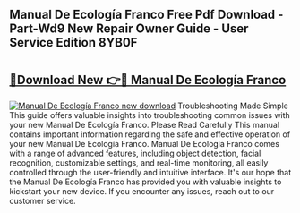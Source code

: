 ## Manual De Ecología Franco Free Pdf Download - Part-Wd9 New Repair Owner Guide - User Service Edition 8YB0F

# <h2><a href="http://bc314.oget.top/?id=Manual+De+Ecolog%c3%ada+Franco">🔗Download New 👉🔴 Manual De Ecología Franco</a></h2>

[![Manual De Ecología Franco new download](https://i.imgur.com/5g1atiW.png)](http://bc314.oget.top/?id=Manual+De+Ecolog%c3%ada+Franco)
Troubleshooting Made Simple This guide offers valuable insights into troubleshooting common issues with your new Manual De Ecología Franco. Please Read Carefully This manual contains important information regarding the safe and effective operation of your new Manual De Ecología Franco. Manual De Ecología Franco comes with a range of advanced features, including object detection, facial recognition, customizable settings, and real-time monitoring, all easily controlled through the user-friendly and intuitive interface. It's our hope that the Manual De Ecología Franco has provided you with valuable insights to kickstart your new device. If you encounter any issues, reach out to our customer service.
